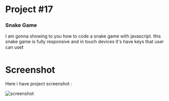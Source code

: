 # Project #17

### Snake Game
I am gonna showing to you how to code a snake game with javascript. this snake game is fully responsive and in touch devices it's have keys that user can use❗️

# Screenshot
Here i have project screenshot :


![screenshot](result.png)
